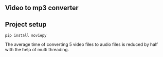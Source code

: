 ## Video to mp3 converter

## Project setup
```
pip install moviepy
```
The average time of converting 5 video files to audio files is reduced by half with the help of multi threading.